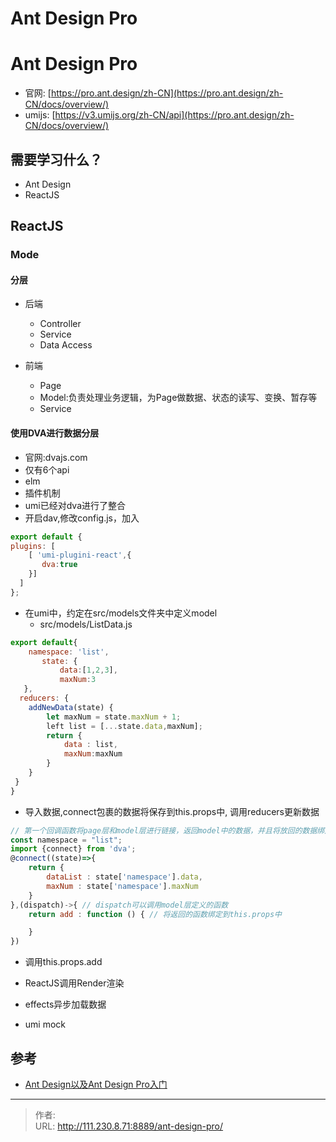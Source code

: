 # Ant Design Pro


<!--more-->
# Ant Design Pro
- 官网: [https://pro.ant.design/zh-CN](https://pro.ant.design/zh-CN/docs/overview/)
- umijs: [https://v3.umijs.org/zh-CN/api](https://pro.ant.design/zh-CN/docs/overview/)

## 需要学习什么？
- Ant Design
- ReactJS

## ReactJS
### Mode
#### 分层
- 后端
  - Controller
  - Service
  - Data Access

- 前端
  - Page
  - Model:负责处理业务逻辑，为Page做数据、状态的读写、变换、暂存等
  - Service

#### 使用DVA进行数据分层
- 官网:dvajs.com
- 仅有6个api
- elm
- 插件机制
- umi已经对dva进行了整合
- 开启dav,修改config.js，加入
```javascript
export default {
plugins: [
    [ 'umi-plugini-react',{
       dva:true
    }]
  ]
};
```

- 在umi中，约定在src/models文件夹中定义model
  - src/models/ListData.js
```javascript
export default{
    namespace: 'list',
       state: {
           data:[1,2,3],
           maxNum:3
   },
  reducers: {
    addNewData(state) {
        let maxNum = state.maxNum + 1;
        left list = [...state.data,maxNum];
        return {
            data : list,
            maxNum:maxNum
        }
    }
 }
}
```

- 导入数据,connect包裹的数据将保存到this.props中, 调用reducers更新数据
```javascript
// 第一个回调函数将page层和model层进行链接，返回model中的数据，并且将放回的数据绑定到this.props
const namespace = "list";
import {connect} from 'dva';
@connect((state)=>{
    return {
        dataList : state['namespace'].data,
        maxNum : state['namespace'].maxNum
    }
},(dispatch)->{ // dispatch可以调用model层定义的函数
    return add : function () { // 将返回的函数绑定到this.props中

    }
})
```

- 调用this.props.add

- ReactJS调用Render渲染

- effects异步加载数据

- umi mock

## 参考
- [Ant Design以及Ant Design Pro入门](https://www.bilibili.com/video/BV164411s7kE)


---

> 作者:   
> URL: http://111.230.8.71:8889/ant-design-pro/  

